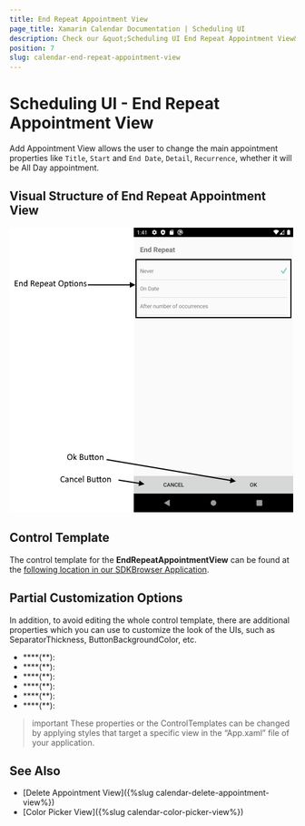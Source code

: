 ```yaml
---
title: End Repeat Appointment View
page_title: Xamarin Calendar Documentation | Scheduling UI
description: Check our &quot;Scheduling UI End Repeat Appointment View&quot; documentation article for Telerik Calendar for Xamarin control.
position: 7
slug: calendar-end-repeat-appointment-view
---
```


# Scheduling UI - End Repeat Appointment View

Add Appointment View allows the user to change the main appointment properties like `Title`, `Start` and `End Date`, `Detail`, `Recurrence`, whether it will be All Day appointment.

## Visual Structure of End Repeat Appointment View

![Scheduling UI End Repeat Appointment View](images/calendar-end-repeat-appointment-view.png)

## Control Template

The control template for the **EndRepeatAppointmentView** can be found at the [following location in our SDKBrowser Application](https://github.com/telerik/xamarin-forms-sdk/blob/master/XamarinSDK/SDKBrowser/SDKBrowser/Examples/CalendarControl/SchedulingCategory/SchedulingUIViews/EndRepeatAppointmentView.xaml).

## Partial Customization Options 

In addition, to avoid editing the whole control template, there are additional properties which you can use to customize the look of the UIs, such as SeparatorThickness, ButtonBackgroundColor, etc.  

* ****(**):
* ****(**):
* ****(**):
* ****(**):
* ****(**):
* ****(**):

>important These properties or the ControlTemplates can be changed by applying styles that target a specific view in the “App.xaml” file of your application. 

## See Also

* [Delete Appointment View]({%slug calendar-delete-appointment-view%})
* [Color Picker View]({%slug calendar-color-picker-view%})
